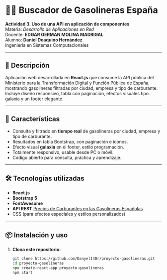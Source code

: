 # 🚗⛽ Buscador de Gasolineras España

**Actividad 3. Uso de una API en aplicación de componentes**  
Materia: _Desarrollo de Aplicaciones en Red_  
Docente: **EDGAR GERMAN MOLINA MADRIGAL**  
Alumno: **Daniel Deaquino Hernández**  
Ingeniería en Sistemas Computacionales

---

## 📝 Descripción

Aplicación web desarrollada en **React.js** que consume la API pública del Ministerio para la Transformación Digital y Función Pública de España, mostrando gasolineras filtradas por ciudad, empresa y tipo de carburante.  
Incluye diseño responsivo, tabla con paginación, efectos visuales tipo galaxia y un footer elegante.

---

## 🚀 Características

- Consulta y filtrado en **tiempo real** de gasolineras por ciudad, empresa y tipo de carburante.
- Resultados en tabla Bootstrap, con paginación e íconos.
- Efecto visual **galaxia** en el footer, estilo programación.
- Totalmente responsivo, usable desde PC o móvil.
- Código abierto para consulta, práctica y aprendizaje.

---

## 🛠️ Tecnologías utilizadas

- **React.js**
- **Bootstrap 5**
- **FontAwesome**
- **API REST** [Precios de Carburantes en las Gasolineras Españolas](https://datos.gob.es/es/catalogo/e05068001-precio-de-carburantes-en-las-gasolineras-espanolas)
- CSS (para efectos especiales y estilos personalizados)

---

## 📦 Instalación y uso

1. **Clona este repositorio:**

   ```bash
   git clone https://github.com/Danyel14Dr/proyecto-gasolineras.git
   cd proyecto-gasolineras
   npx create-react-app proyecto-gasolineras
   npm start
